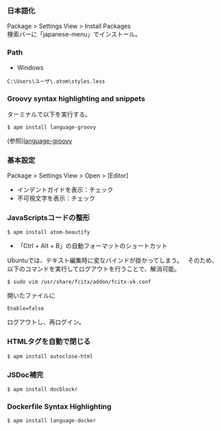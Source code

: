 ### 日本語化
Package > Settings View > Install Packages  
検索バーに「japanese-menu」でインストール。

### Path

* Windows
```
C:\Users\ユーザ\.atom\styles.less
```
### Groovy syntax highlighting and snippets
ターミナルで以下を実行する。

```shell
$ apm install language-groovy
```
(参照)[language-groovy](https://atom.io/packages/language-groovy)

### 基本設定
Package > Settings View > Open > [Editor]
- インデントガイドを表示：チェック
- 不可視文字を表示：チェック

### JavaScriptsコードの整形
```shell
$ apm install atom-beautify
```

* 「Ctrl + Alt + B」の自動フォーマットのショートカット

Ubuntuでは、テキスト編集時に変なバインドが掛かってしまう。  
そのため、以下のコマンドを実行してログアウトを行うことで、解消可能。

```
$ sudo vim /usr/share/fcitx/addon/fcitx-vk.conf 
```

開いたファイルに
```
Enable=false 
```

ログアウトし、再ログイン。

### HTMLタグを自動で閉じる
```shell
$ apm install autoclose-html
```

### JSDoc補完
```shell
$ apm install docblockr
```

### Dockerfile Syntax Highlighting
```shell
$ apm install language-docker
```
